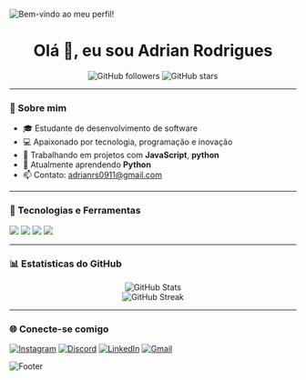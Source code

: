 ![Bem-vindo ao meu perfil!](https://capsule-render.vercel.app/api?type=waving&color=0:800000,100:1C1C1C&height=200&section=header&text=Bem-vindo%20ao%20meu%20perfil!&fontColor=FFFFFF&fontSize=30&fontAlign=center)

<h1 align="center">Olá 👋, eu sou Adrian Rodrigues</h1>

<p align="center">
  <img src="https://img.shields.io/github/followers/adrianrs0911?label=Seguidores&style=social" alt="GitHub followers">
  <img src="https://img.shields.io/github/stars/adrianrs0911?label=Estrelas&style=social" alt="GitHub stars">
</p>

---

### 🚀 Sobre mim

- 🎓 Estudante de desenvolvimento de software
- 💻 Apaixonado por tecnologia, programação e inovação
- 🔧 Trabalhando em projetos com **JavaScript**, **python**
- 🌱 Atualmente aprendendo **Python**
- 📫 Contato: [adrianrs0911@gmail.com](mailto:adrianrs0911@gmail.com)

---

### 🧰 Tecnologias e Ferramentas

<p align="left">
  <img src="https://img.shields.io/badge/-JavaScript-black?style=flat-square&logo=javascript" />
  <img src="https://img.shields.io/badge/-Python-black?style=flat-square&logo=python" />
  <img src="https://img.shields.io/badge/-Git-black?style=flat-square&logo=git" />
  <img src="https://img.shields.io/badge/-VS%20Code-black?style=flat-square&logo=visual-studio-code" />
</p>

---

### 📊 Estatísticas do GitHub

<p align="center">
  <img src="https://github-readme-stats.vercel.app/api?username=adrianrs0911&show_icons=true&theme=shadow_red" alt="GitHub Stats" />
  <br/>
  <img src="https://github-readme-streak-stats.herokuapp.com/?user=adrianrs0911&theme=shadow_red" alt="GitHub Streak" />
</p>
  
---

### 🌐 Conecte-se comigo

[![Instagram](https://img.shields.io/badge/Instagram-E4405F?style=for-the-badge&logo=instagram&logoColor=white)](https://www.instagram.com/seu_usuario)
[![Discord](https://img.shields.io/badge/Discord-5865F2?style=for-the-badge&logo=discord&logoColor=white)](https://discord.com/users/seu_id)
[![LinkedIn](https://img.shields.io/badge/LinkedIn-0A66C2?style=for-the-badge&logo=linkedin&logoColor=white)](https://www.linkedin.com/in/adrian-rodrigues-da-silva-510aa5366)
[![Gmail](https://img.shields.io/badge/Gmail-D14836?style=for-the-badge&logo=gmail&logoColor=white)](mailto:adrianrs0911@gmail.com)



![Footer](https://capsule-render.vercel.app/api?type=waving&color=0:0F0F0F,100:800000&height=100&section=footer)
